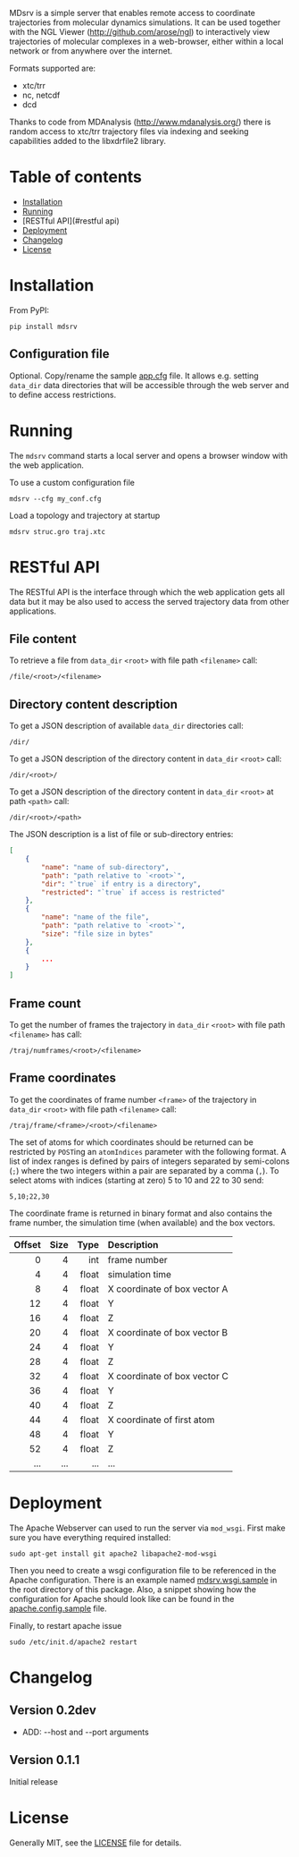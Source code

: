 
MDsrv is a simple server that enables remote access to coordinate trajectories from molecular dynamics simulations. It can be used together with the NGL Viewer (http://github.com/arose/ngl) to interactively view trajectories of molecular complexes in a web-browser, either within a local network or from anywhere over the internet.

Formats supported are:
* xtc/trr
* nc, netcdf
* dcd

Thanks to code from MDAnalysis (http://www.mdanalysis.org/) there is random access to xtc/trr trajectory files via indexing and seeking capabilities added to the libxdrfile2 library.


Table of contents
=================

* [Installation](#installation)
* [Running](#running)
* [RESTful API](#restful api)
* [Deployment](#deployment)
* [Changelog](#changelog)
* [License](#license)


Installation
============

From PyPI:

    pip install mdsrv


Configuration file
------------------

Optional. Copy/rename the sample [app.cfg](app.cfg.sample) file. It allows e.g. setting `data_dir` data directories that will be accessible through the web server and to define access restrictions.


Running
=======

The `mdsrv` command starts a local server and opens a browser window with the web application.

To use a custom configuration file

    mdsrv --cfg my_conf.cfg


Load a topology and trajectory at startup

    mdsrv struc.gro traj.xtc


RESTful API
===========

The RESTful API is the interface through which the web application gets all data but it may be also used to access the served trajectory data from other applications.


File content
------------

To retrieve a file from `data_dir` `<root>` with file path `<filename>` call:

    /file/<root>/<filename>


Directory content description
-----------------------------

To get a JSON description of available `data_dir` directories call:

    /dir/


To get a JSON description of the directory content in `data_dir` `<root>` call:

    /dir/<root>/


To get a JSON description of the directory content in `data_dir` `<root>` at path `<path>` call:

    /dir/<root>/<path>


The JSON description is a list of file or sub-directory entries:

```JSON
[
    {
        "name": "name of sub-directory",
        "path": "path relative to `<root>`",
        "dir": "`true` if entry is a directory",
        "restricted": "`true` if access is restricted"
    },
    {
        "name": "name of the file",
        "path": "path relative to `<root>`",
        "size": "file size in bytes"
    },
    {
        ...
    }
]
```


Frame count
-----------

To get the number of frames the trajectory in `data_dir` `<root>` with file path `<filename>` has call:

    /traj/numframes/<root>/<filename>


Frame coordinates
-----------------

To get the coordinates of frame number `<frame>` of the trajectory in `data_dir` `<root>` with file path `<filename>` call:

    /traj/frame/<frame>/<root>/<filename>


The set of atoms for which coordinates should be returned can be restricted by `POST`ing an `atomIndices` parameter with the following format. A list of index ranges is defined by pairs of integers separated by semi-colons (`;`) where the two integers within a pair are separated by a comma (`,`). To select atoms with indices (starting at zero) 5 to 10 and 22 to 30 send:

    5,10;22,30


The coordinate frame is returned in binary format and also contains the frame number, the simulation time (when available) and the box vectors.

| Offset | Size |  Type | Description                  |
| -----: | ---: | ----: | :--------------------------- |
|      0 |    4 |   int | frame number                 |
|      4 |    4 | float | simulation time              |
|      8 |    4 | float | X coordinate of box vector A |
|     12 |    4 | float | Y                            |
|     16 |    4 | float | Z                            |
|     20 |    4 | float | X coordinate of box vector B |
|     24 |    4 | float | Y                            |
|     28 |    4 | float | Z                            |
|     32 |    4 | float | X coordinate of box vector C |
|     36 |    4 | float | Y                            |
|     40 |    4 | float | Z                            |
|     44 |    4 | float | X coordinate of first atom   |
|     48 |    4 | float | Y                            |
|     52 |    4 | float | Z                            |
|    ... |  ... |   ... | ...                          |


Deployment
==========

The Apache Webserver can used to run the server via `mod_wsgi`. First make sure you have everything required installed:

    sudo apt-get install git apache2 libapache2-mod-wsgi


Then you need to create a wsgi configuration file to be referenced in the Apache configuration. There is an example named [mdsrv.wsgi.sample](mdsrv.wsgi.sample)  in the root directory of this package. Also, a snippet showing how the configuration for Apache should look like can be found in the [apache.config.sample](apache.config.sample) file.

Finally, to restart apache issue

    sudo /etc/init.d/apache2 restart


Changelog
=========

Version 0.2dev
--------------

* ADD: --host and --port arguments


Version 0.1.1
-------------

Initial release


License
=======

Generally MIT, see the [LICENSE](LICENSE) file for details.
